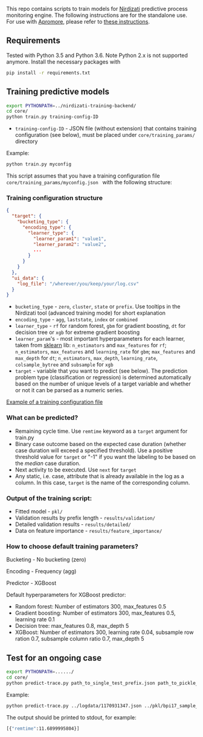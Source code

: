This repo contains scripts to train models for [Nirdizati](http://nirdizati.com) predictive process monitoring engine. The following instructions are for the standalone use. For use with [Apromore](http://apromore.org/), please refer to [these instructions](https://github.com/nirdizati/nirdizati-training-backend/blob/master/apromore/README.md).

## Requirements
Tested with Python 3.5 and Python 3.6. Note Python 2.x is not supported anymore. Install the necessary packages with
```bash
pip install -r requirements.txt
```

## Training predictive models
```bash
export PYTHONPATH=../nirdizati-training-backend/
cd core/
python train.py training-config-ID 
```

* `training-config-ID` - JSON file (without extension) that contains training configuration (see below), must be placed under `core/training_params/` directory

Example:

```bash
python train.py myconfig
```

This script assumes that you have a training configuration file `core/training_params/myconfig.json
` with the following structure: 

### Training configuration structure

```json
{
  "target": {
    "bucketing_type": {
      "encoding_type": {
        "learner_type": {
          "learner_param1": "value1",
          "learner_param2": "value2",
          ...
        }
      }
    }
  },
  "ui_data": {
    "log_file": "/wherever/you/keep/your/log.csv"
  }
}
```

* `bucketing_type` - `zero`, `cluster`, `state` or `prefix`. Use tooltips in the Nirdizati tool (advanced training mode) for short explanation
* `encoding_type` - `agg`, `laststate`, `index` or `combined`
* `learner_type` - `rf` for random forest, `gbm` for gradient boosting, `dt` for decision tree or `xgb` for extreme gradient boosting
* `learner_param`'s - most important hyperparameters for each learner, taken from [sklearn](http://scikit-learn.org/stable/modules/classes.html#module-sklearn.ensemble) lib: `n_estimators` and `max_features` for `rf`; `n_estimators`, `max_features` and `learning_rate` for `gbm`; `max_features` and `max_depth` for `dt`; `n_estimators`, `max_depth`, `learning_rate`, `colsample_bytree` and `subsample` for `xgb` 
* `target` - variable that you want to predict (see below). The prediction problem type (classification or regression) is determined automatically based on the number of unique levels of a target variable and whether or not it can be parsed as a numeric series.


[Example of a training configuration file](https://github.com/nirdizati/nirdizati-training-backend/blob/master/core/training_params/myconfig.json)


### What can be predicted?
* Remaining cycle time. Use `remtime` keyword as a `target`  argument for train.py
* Binary case outcome based on the expected case duration (whether case duration will exceed a specified threshold). Use a positive threshold value for `target` or "-1" if you want the labeling to be based on the *median* case duration.   
* Next activity to be executed. Use `next` for `target`
* Any static, i.e. case, attribute that is already available in the log as a column. In this case, `target` is the name of the corresponding column.

 

### Output of the training script:

* Fitted model - `pkl/`
* Validation results by prefix length - `results/validation/`
* Detailed validation results - `results/detailed/`
* Data on feature importance - `results/feature_importance/`


### How to choose default training parameters?
Bucketing - No bucketing (zero)

Encoding - Frequency (agg)

Predictor - XGBoost

Default hyperparameters for XGBoost predictor:
* Random forest: Number of estimators 300, max_features 0.5
* Gradient boosting: Number of estimators 300, max_features 0.5, learning rate 0.1
* Decision tree: max_features 0.8, max_depth 5
* XGBoost: Number of estimators 300, learning rate 0.04, subsample row ration 0.7, subsample column ratio 0.7, max_depth 5

## Test for an ongoing case
```bash
export PYTHONPATH=....../
cd core/
python predict-trace.py path_to_single_test_prefix.json path_to_pickle_model_filename 
```

Example:
```bash
python predict-trace.py ../logdata/1170931347.json ../pkl/bpi17_sample_myconfig.pkl
```

The output should be printed to stdout, for example:
```bash
[{"remtime":11.6899995804}]
```
